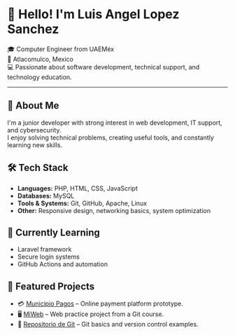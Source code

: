 # 👋 Hello! I'm Luis Angel Lopez Sanchez

🎓 Computer Engineer from UAEMéx  
📍 Atlacomulco, Mexico  
💻 Passionate about software development, technical support, and technology education.

---

## 🚀 About Me

I'm a junior developer with strong interest in web development, IT support, and cybersecurity.  
I enjoy solving technical problems, creating useful tools, and constantly learning new skills.

## 🛠️ Tech Stack

- **Languages:** PHP, HTML, CSS, JavaScript  
- **Databases:** MySQL  
- **Tools & Systems:** Git, GitHub, Apache, Linux  
- **Other:** Responsive design, networking basics, system optimization  

## 🧠 Currently Learning

- Laravel framework  
- Secure login systems  
- GitHub Actions and automation  

## 📌 Featured Projects

- 💳 [Municipio Pagos](https://github.com/AngelSanchez51/municipio-pagos) – Online payment platform prototype.
- 🖥️ [MiWeb](https://github.com/AngelSanchez51/miweb) – Web practice project from a Git course.
- 📁 [Repositorio de Git](https://github.com/AngelSanchez51/repositoriodegit) – Git basics and version control examples.

